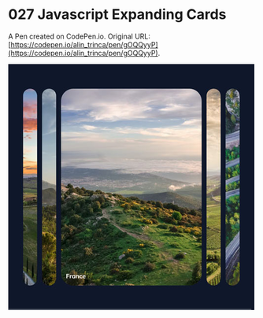 # 027 Javascript Expanding Cards

A Pen created on CodePen.io. Original URL: [https://codepen.io/alin_trinca/pen/gOQQyyP](https://codepen.io/alin_trinca/pen/gOQQyyP).

![Javascript Expanding Cards Screenshot](javascript-expanding-cards.jpg)
